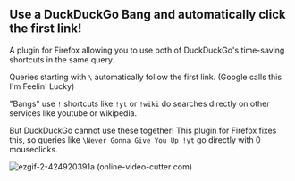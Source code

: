## Use a DuckDuckGo Bang and automatically click the first link!

A plugin for Firefox allowing you to use both of DuckDuckGo's time-saving shortcuts in the same query.

Queries starting with `\` automatically follow the first link. (Google calls this I'm Feelin' Lucky)

"Bangs" use `!` shortcuts like `!yt` or `!wiki` do searches directly on other services like youtube or wikipedia.

But DuckDuckGo cannot use these together! This plugin for Firefox fixes this, so queries like `\Never Gonna Give You Up !yt` go directly with 0 mouseclicks.

![ezgif-2-424920391a (online-video-cutter com)](https://github.com/j-ac/Lucky-DuckDuckGo-Bangs/assets/83185117/7174ef99-9bd1-41f4-88e4-784200d0ed7f)
